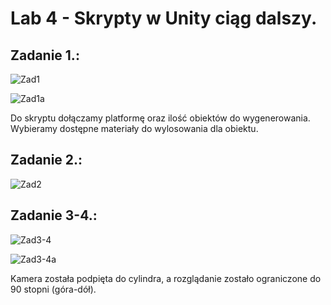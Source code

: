 # Lab 4 - Skrypty w Unity ciąg dalszy.

## Zadanie 1.:
![Zad1](zad1.png)

![Zad1a](zad1a.png)

Do skryptu dołączamy platformę oraz ilość obiektów do wygenerowania. Wybieramy dostępne materiały do wylosowania dla obiektu.
## Zadanie 2.:
![Zad2](zad2.png)
## Zadanie 3-4.:
![Zad3-4](zad3-4.png)

![Zad3-4a](zad3-4a.png)

Kamera została podpięta do cylindra, a rozglądanie zostało ograniczone do 90 stopni (góra-dół).
